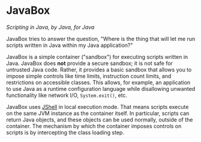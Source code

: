 # JavaBox
_Scripting in Java, by Java, for Java_

JavaBox tries to answer the question, "Where is the thing that will let me run scripts written in Java within my Java application?"

JavaBox is a simple container ("sandbox") for executing scripts written in Java. JavaBox does **not** provide a secure sandbox; it is not safe for untrusted Java code. Rather, it provides a basic sandbox that allows you to impose simple controls like time limits, instruction count limits, and restrictions on accessible classes. This allows, for example, an application to use Java as a runtime configuration language while disallowing unwanted functionality like network I/O, `System.exit()`, etc.

JavaBox uses [JShell](https://docs.oracle.com/en/java/javase/23/jshell/introduction-jshell.html) in local execution mode. That means scripts execute on the same JVM instance as the container itself. In particular, scripts can return Java objects, and these objects can be used normally, outside of the container. The mechanism by which the container imposes controls on scripts is by intercepting the class loading step.
